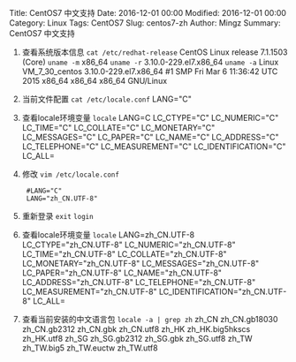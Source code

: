 Title: CentOS7 中文支持
Date: 2016-12-01 00:00
Modified: 2016-12-01 00:00
Category: Linux
Tags: CentOS7
Slug: centos7-zh
Author: Mingz
Summary: CentOS7 中文支持

1. 查看系统版本信息
`cat /etc/redhat-release`
CentOS Linux release 7.1.1503 (Core)
`uname -m`
x86_64
`uname -r`
3.10.0-229.el7.x86_64
`uname -a`
Linux VM_7_30_centos 3.10.0-229.el7.x86_64 #1 SMP Fri Mar 6 11:36:42 UTC 2015 x86_64 x86_64 x86_64 GNU/Linux

2. 当前文件配置
`cat /etc/locale.conf`
LANG="C"

3. 查看locale环境变量
`locale`
LANG=C
LC_CTYPE="C"
LC_NUMERIC="C"
LC_TIME="C"
LC_COLLATE="C"
LC_MONETARY="C"
LC_MESSAGES="C"
LC_PAPER="C"
LC_NAME="C"
LC_ADDRESS="C"
LC_TELEPHONE="C"
LC_MEASUREMENT="C"
LC_IDENTIFICATION="C"
LC_ALL=

4. 修改
`vim /etc/locale.conf`

		#LANG="C"
		LANG="zh_CN.UTF-8"

5. 重新登录
`exit`
`login`

6. 查看locale环境变量
`locale`
LANG=zh_CN.UTF-8
LC_CTYPE="zh_CN.UTF-8"
LC_NUMERIC="zh_CN.UTF-8"
LC_TIME="zh_CN.UTF-8"
LC_COLLATE="zh_CN.UTF-8"
LC_MONETARY="zh_CN.UTF-8"
LC_MESSAGES="zh_CN.UTF-8"
LC_PAPER="zh_CN.UTF-8"
LC_NAME="zh_CN.UTF-8"
LC_ADDRESS="zh_CN.UTF-8"
LC_TELEPHONE="zh_CN.UTF-8"
LC_MEASUREMENT="zh_CN.UTF-8"
LC_IDENTIFICATION="zh_CN.UTF-8"
LC_ALL=

7. 查看当前安装的中文语言包
`locale -a | grep zh`
zh_CN
zh_CN.gb18030
zh_CN.gb2312
zh_CN.gbk
zh_CN.utf8
zh_HK
zh_HK.big5hkscs
zh_HK.utf8
zh_SG
zh_SG.gb2312
zh_SG.gbk
zh_SG.utf8
zh_TW
zh_TW.big5
zh_TW.euctw
zh_TW.utf8

